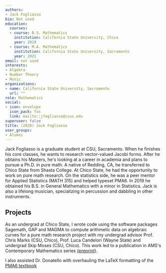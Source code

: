 ```yaml
---
authors:
- Jack Fogliasso
bio: Not used
education:
  courses:
  - course: B.S. Mathematics
    institution: California State University, Chico
    year: 2019
  - course: M.A. Mathematics
    institution: California State University, Sacramento
    year: 2021
email: not used
interests:
- Algebra
- Number Theory
- Music
organizations:
- name: California State University, Sacramento
  url: ""
role: Mathematics
social:
- icon: envelope
  icon_pack: fas
  link: mailto::jfogliasso@csus.edu
superuser: false
title: (2020) Jack Fogliasso
user_groups:
- Alumni
---
```


Jack Fogliasso is a graduate student at CSU, Sacramento. When he finishes his core classes, he wants to research vector-valued Jacobi forms. After he obtains his Masters, he's looking at a career in academia and plans to pursue a Ph.D. in pure math. A native of Redding, CA, he transferred to Chico State from Shasta College. At Chico State, he had the opportunity to work on pure math research. On the statistics side, he was a peer mentor for Applied Statistics (MATH 315) and helped typeset PMA6. In 2019 he obtained his B.S. in General Mathematics with a minor in Statistics. Jack is also a lifelong musician, specializing in percussion and dabbling in other instruments.

## Projects

As an undergrad at Chico State, I wrote code using the software packages Sagemath, GAP and MAGMA to compute arithmetic data on algebraic curves for a pure math research project with my undergrad advisor Prof. Chris Marks (CSU, Chico), Prof. Luca Candelori (Wayne State) and undergrad Skip Moses (CSU, Chico). This work led to a publication in AMS's Contemporary Mathematics series [(preprint)](https://arxiv.org/abs/1812.06495).

I also assisted Dr. Donatello with overhauling the LaTeX formatting of the [PMA6 textbook](../../publication/pma6/)

